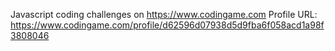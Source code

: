 Javascript coding challenges on https://www.codingame.com
Profile URL: https://www.codingame.com/profile/d62596d07938d5d9fba6f058acd1a98f3808046
